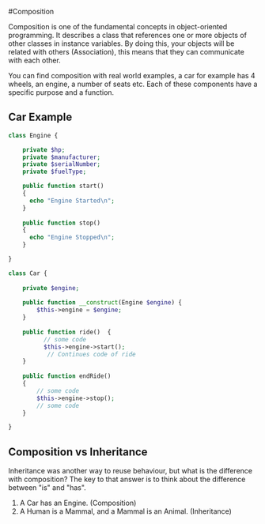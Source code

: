 #Composition

Composition is one of the fundamental concepts in object-oriented programming. 
It describes a class that references one or more objects of other classes in instance variables. 
By doing this, your objects will be related with others (Association), this means that they can communicate with each 
other.

You can find composition with real world examples, a car for example has  4 wheels, an engine, a number of seats etc. Each
of these components have a specific purpose and a function.

## Car Example

```php
class Engine {

    private $hp;
    private $manufacturer;
    private $serialNumber;
    private $fuelType;

    public function start()
    {
      echo "Engine Started\n";   
    }
    
    public function stop()
    {
      echo "Engine Stopped\n";       
    }

}

class Car {
    
    private $engine;
    
    public function __construct(Engine $engine) {
        $this->engine = $engine;
    }
    
    public function ride()  {
          // some code
          $this->engine->start();
           // Continues code of ride   
    }
    
    public function endRide() 
    {
        // some code
        $this->engine->stop();
        // some code
    }

}
```

## Composition vs Inheritance

Inheritance was another way to reuse behaviour, but what is the difference with composition?
The key to that answer is to think about the difference between "is" and "has".

1. A Car has an Engine. (Composition)
2. A Human is a Mammal, and a Mammal is an Animal. (Inheritance)


